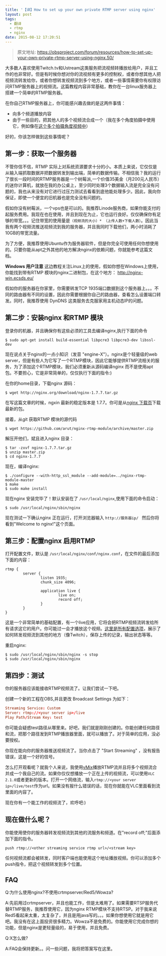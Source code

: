 ```yaml
---
title: '【译】How to set up your own private RTMP server using nginx'
layout: post
tags:
  - 翻译
  - rtmp
  - nginx
date: 2015-08-12 17:20:51
---
```


> 原文地址: https://obsproject.com/forum/resources/how-to-set-up-your-own-private-rtmp-server-using-nginx.50/

大多数人喜欢使用Twitch.tv和Ustream这类服务把流视频转播放给用户，并且工作的也非常好。但是有时候你想对你的流视频有更多的控制权，或者你想其他人把视频流转发给你，或者你想转发视频流到多个地方，或者一些事情需要你有权限访问RTMP服务器上的视频流。这篇教程内容非常基础，教你在一台linux服务器上搭建一个简单的RTMP服务器。

在你自己RTMP服务器上，你可能感兴趣去做的是这两件事情：
   - 向多个频道播放内容
   - 由于一些目的，把其他人的多个视频流合成一个（我在多个角度拍摄中使用它，例如像在[这个多个拍摄角度视频中](https://www.youtube.com/watch?v=6WUU58POsTM)）

好的，你该怎样做到这些事情呢？

##  第一步：获取一个服务器
不管你信不信，RTMP 实际上对系统资源要求十分的小。本质上来说，它仅仅是从输入端抓取数据并把数据转发到输出端，简单的数据传输。不相信我？我的运行了很长一段时间的RTMP服务器是一个树莓派,一个价值35美金（月200元人民币）的迷你计算机，就放在我的办公桌上，至少同时处理3个数据输入流是完全没有问题的，我也从来没有对它进行过压力测试去看看到底他能处理多少。因此，我向你保证，即使一个便宜的旧机器也是完全没有问题的。

假如你没有树莓派，一个vps也是可以的。我推荐Linode服务商，如果你能支付的起服务费用。我现在也在使用，并且到现在为止，它也运行良好。仅仅确保你有足够的带宽。。。记住带宽的使用量是`（视频流的大小）* （上传人数+下载人数）`。因此当我有两个视频流推送视频流到我的服务器，并且我同时下载他们，两小时消耗了10GB的带宽流量。

为了方便，我推荐使用Ubuntu作为服务器软件，但是你完全可使用任何你想使用的。只要你能从apt之外其他的地方解决nginx的依赖问题，你就能参考这篇文档。

**Windows 用户注意** 这边教程关注Linux上的使用，假如你想在Windows上使用，你能找到带有RTMP 模块的nginx二进制包，在这个地方： http://nginx-win.ecsds.eu/

假如你的服务器在你家里，你需要转发TCP 1935端口数据到这个服务器上。。。不同的路由器有不同的设置，因此你需要根据你自己的路由器，查看怎么设置端口转发。同时，我推荐使用 DynDNS 这类服务去克服家用主机动态IP的问题。

## 第二步：安装nginx 和RTMP 模块
登录你的机器，并且确保你有这些必须的工具去编译nginx,执行下面的命令
    
    $ sudo apt-get install build-essential libpcre3 libpcre3-dev libssl-dev

现在说点关于nginx的一点小知识（发音 "engine-X"）。nginx是个轻量级的web server，但是有些人为它写了一个RTMP模块，因此它能够提供RTMP流相关的服务，为了添加这个RTMP模块，我们必须重新从源码编译nginx 而不是使用apt包。不要担心，它是非常简单的，仅仅执行下面的指令:)

在你的home目录，下载nginx 源码：

    $ wget http://nginx.org/download/nginx-1.7.7.tar.gz

在写这篇文章的时候，ngxin 最新的稳定版本是 1.7.7。你可是从[nginx 下载页](http://nginx.org/en/download.html)下载最新的包。

接着，从git 获取RTMP 模块的源代码

    $ wget https://github.com/arut/nginx-rtmp-module/archive/master.zip

解压开他们，斌且进入nginx 目录：

```shell
$ tar -zxvf nginx-1.7.7.tar.gz
$ unzip master.zip
$ cd nginx-1.7.7
```

现在，编译nginx:

```shell
$ ./configure --with-http_ssl_module --add-module=../nginx-rtmp-module-master
$ make
$ sudo make install
```

现在nginx 安装完毕了！默认安装在了 `/usr/local/nginx`,使用下面的命令启动：

    $ sudo /usr/local/nginx/sbin/nginx

现在测试一下确认nginx 正在运行，打开浏览器输入 `http://服务器ip/ ` 然后你将看到"Welcome to nginx!"这个页面。

## 第三步：配置nginx 启用RTMP
打开配置文件，默认是 `/usr/local/nginx/conf/nginx.conf`，在文件的最后添加下面的内容：

```nginx
rtmp {
        server {
                listen 1935;
                chunk_size 4096;

                application live {
                        live on;
                        record off;
                }
        }
}

```
这是一个非常简单的基础配置，有一个live应用，它将会把RTMP视频流转发给所有请求这它的用户。你可能过一会才播放这个视频。[这里是所有配置选项](https://github.com/arut/nginx-rtmp-module/wiki/Directives)，展示了如何转发视频流到其他的地方（像Twitch），保存上传的记录，输出状态等等。

重启nginx:

    $ sudo /usr/local/nginx/sbin/nginx -s stop
    $ sudo /usr/local/nginx/sbin/nginx


## 第四步：测试

你的服务器应该能接收RTMP视频流了。让我们尝试一下吧。

创建一个新的工程在OBS,并且更改 Broadcast Settings 为如下：
    
```conf
Streaming Service: Custom
Server: rtmp://<your server ip>/live
Play Path/Stream Key: test
```

你可能会疑惑test路径从哪里来。好吧，我们就是刚刚创建的。你能创建任何路径和流，把那个路径发到RTMP播放器里面，就可以播放了。对于简单的应用，没必要授权。

你现在能向你的服务器推送视频流了。当你点击了 "Start Streaming" ，没有报告错误，这是一个好的信号。

怎么打开观看呢？就我个人来说，我使用[vMix][vMix]播放RTMP流并且将多个视频流合并成一个我自己的流。如果你仅仅想播放一个正在上传的视频流，可以使用`VLC 2.1.0`或者更新的版本。打开一个网络流，输入`rtmp://<your server ip>/live/test`作为url。如果没有报什么错误的话，现在你就能在VLC里面看到流里面的内容了。

现在你有一个能工作的视频流了，欢呼吧:)

## 现在做什么呢？


你能使用使你的服务器转发视频流到其他的流服务和频道。在"record off;"后面添加下面的指令。

    push rtmp://<other streaming service rtmp url>/<stream key>

任何视频流都会被转发，同时客户端也能使用这个地址播放视频。你可以添加多个push指令，把这个视频转发到多个位置。

## FAQ

Q:为什么使用nginx?不使用crtmpserver/Red5/Wowza?

A:先前用过crtmpserver，并且也能工作，但是太难用了。如果需要RTSP服务代替RTMP服务，我推荐使用它，因为nginx RTMP模块不支持RTSP。对于我来说Red5看起来太重，太复杂了，并且是用java写的。。。如果你想使用它就是用它吧。我没有在这上面投资很多精力。Wowza不是免费的。你能使用它完成你想的功能，但是nginx是更轻量级的，易于使用，并且免费。

Q:X怎么做?

A:FAQ会保持更新。。问一些问题，我将把答案写在这里。




[vMix]: http://vmix.com.au/
